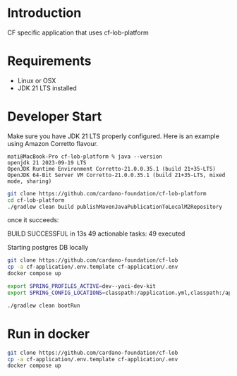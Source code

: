 # Introduction
CF specific application that uses cf-lob-platform

# Requirements
- Linux or OSX
- JDK 21 LTS installed

# Developer Start
Make sure you have JDK 21 LTS properly configured. Here is an example using Amazon Corretto flavour.

```
mati@MacBook-Pro cf-lob-platform % java --version
openjdk 21 2023-09-19 LTS
OpenJDK Runtime Environment Corretto-21.0.0.35.1 (build 21+35-LTS)
OpenJDK 64-Bit Server VM Corretto-21.0.0.35.1 (build 21+35-LTS, mixed mode, sharing)
```

```bash
git clone https://github.com/cardano-foundation/cf-lob-platform
cd cf-lob-platform
./gradlew clean build publishMavenJavaPublicationToLocalM2Repository
```
once it succeeds:

BUILD SUCCESSFUL in 13s
49 actionable tasks: 49 executed

Starting postgres DB locally
```bash
git clone https://github.com/cardano-foundation/cf-lob
cp -a cf-application/.env.template cf-application/.env
docker compose up
```

```bash
export SPRING_PROFILES_ACTIVE=dev--yaci-dev-kit
export SPRING_CONFIG_LOCATIONS=classpath:/application.yml,classpath:/application-dev--yaci-dev-kit.yml;export SPRING_PROFILES_ACTIVE=dev--yaci-dev-kit

./gradlew clean bootRun
```

# Run in docker

```bash
git clone https://github.com/cardano-foundation/cf-lob
cp -a cf-application/.env.template cf-application/.env
docker compose up
```
